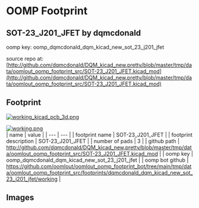# OOMP Footprint  
## SOT-23_J201_JFET  by dqmcdonald  
  
oomp key: oomp_dqmcdonald_dqm_kicad_new_sot_23_j201_jfet  
  
source repo at: [http://github.com/dqmcdonald/DQM_kicad_new.pretty/blob/master/tmp/data/oomlout_oomp_footprint_src/SOT-23_J201_JFET.kicad_mod](http://github.com/dqmcdonald/DQM_kicad_new.pretty/blob/master/tmp/data/oomlout_oomp_footprint_src/SOT-23_J201_JFET.kicad_mod)  
## Footprint  
  
[![working_kicad_pcb_3d.png](working_kicad_pcb_3d_600.png)](working_kicad_pcb_3d.png)  
  
[![working.png](working_600.png)](working.png)  
| name | value | 
| --- | --- | 
| footprint name | SOT-23_J201_JFET | 
| footprint description | SOT-23_J201_JFET | 
| number of pads | 3 | 
| github path | http://github.com/dqmcdonald/DQM_kicad_new.pretty/blob/master/tmp/data/oomlout_oomp_footprint_src/SOT-23_J201_JFET.kicad_mod | 
| oomp key | oomp_dqmcdonald_dqm_kicad_new_sot_23_j201_jfet | 
| oomp bot github | https://github.com/oomlout/oomlout_oomp_footprint_bot/tree/main/tmp/data/oomlout_oomp_footprint_src/footprints/dqmcdonald_dqm_kicad_new_sot_23_j201_jfet/working | 
## Images  
